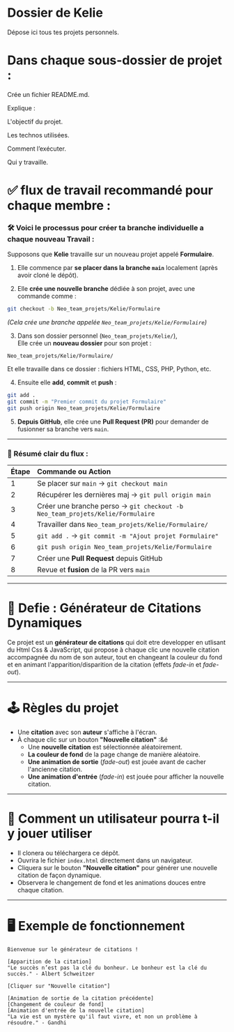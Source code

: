 # Dossier de Kelie
Dépose ici tous tes projets personnels.

# Dans chaque sous-dossier de projet :

Crée un fichier README.md.

Explique :

L'objectif du projet.

Les technos utilisées.

Comment l’exécuter.

Qui y travaille.


# ✅ flux de travail recommandé pour chaque membre :

### 🛠 Voici le processus pour créer ta branche individuelle a chaque nouveau Travail :

Supposons que **Kelie** travaille sur un nouveau projet appelé **Formulaire**.

1. Elle commence par **se placer dans la branche `main`** localement (après avoir cloné le dépôt).

2. Elle **crée une nouvelle branche** dédiée à son projet, avec une commande comme :

```bash
git checkout -b Neo_team_projets/Kelie/Formulaire
```

*(Cela crée une branche appelée `Neo_team_projets/Kelie/Formulaire`)*

3. Dans son dossier personnel (`Neo_team_projets/Kelie/`),  
Elle crée un **nouveau dossier** pour son projet :

```
Neo_team_projets/Kelie/Formulaire/
```

Et elle travaille dans ce dossier : fichiers HTML, CSS, PHP, Python, etc.

4. Ensuite elle **add**, **commit** et **push** :

```bash
git add .
git commit -m "Premier commit du projet Formulaire"
git push origin Neo_team_projets/Kelie/Formulaire
```

5. **Depuis GitHub**, elle crée une **Pull Request (PR)** pour demander de fusionner sa branche vers `main`.

---

### 🧠 Résumé clair du flux :

| Étape | Commande ou Action |
|:----|:----|
| 1 | Se placer sur `main` → `git checkout main` |
| 2 | Récupérer les dernières maj → `git pull origin main` |
| 3 | Créer une branche perso → `git checkout -b Neo_team_projets/Kelie/Formulaire` |
| 4 | Travailler dans `Neo_team_projets/Kelie/Formulaire/` |
| 5 | `git add .` → `git commit -m "Ajout projet Formulaire"` |
| 6 | `git push origin Neo_team_projets/Kelie/Formulaire` |
| 7 | Créer une **Pull Request** depuis GitHub |
| 8 | Revue et **fusion** de la PR vers `main` |

---

# 🎯 Defie : Générateur de Citations Dynamiques

Ce projet est un **générateur de citations** qui doit etre developper en utlisant du Html Css & JavaScript, qui propose à chaque clic une nouvelle citation accompagnée du nom de son auteur, tout en changeant la couleur du fond et en animant l'apparition/disparition de la citation (effets *fade-in* et *fade-out*).

---

# 🕹️ Règles du projet
- Une **citation** avec son **auteur** s'affiche à l'écran.
- À chaque clic sur un bouton **"Nouvelle citation"** :&é 
  - Une **nouvelle citation** est sélectionnée aléatoirement.
  - **La couleur de fond** de la page change de manière aléatoire.
  - **Une animation de sortie** (*fade-out*) est jouée avant de cacher l'ancienne citation.
  - **Une animation d'entrée** (*fade-in*) est jouée pour afficher la nouvelle citation.

---

# 📖 Comment un utilisateur pourra t-il y  jouer  utiliser
- Il clonera ou téléchargera ce dépôt.
- Ouvrira le fichier `index.html` directement dans un navigateur.
- Cliquera sur le bouton **"Nouvelle citation"** pour générer une nouvelle citation de façon dynamique.
- Observera le changement de fond et les animations douces entre chaque citation.

---

# 🖥️ Exemple de fonctionnement
```plaintext
Bienvenue sur le générateur de citations !

[Apparition de la citation]
"Le succès n’est pas la clé du bonheur. Le bonheur est la clé du succès." - Albert Schweitzer

[Cliquer sur "Nouvelle citation"]

[Animation de sortie de la citation précédente]
[Changement de couleur de fond]
[Animation d'entrée de la nouvelle citation]
"La vie est un mystère qu'il faut vivre, et non un problème à résoudre." - Gandhi
```

